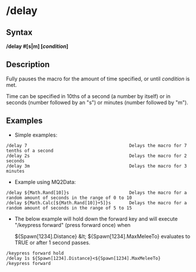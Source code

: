 # /delay

## Syntax

**/delay \#\[s\|m\] \[**_**condition**_**\]**

## Description

Fully pauses the macro for the amount of time specified, or until _condition_ is met.

Time can be specified in 10ths of a second \(a number by itself\) or in seconds \(number followed by an "s"\) or minutes \(number followed by "m"\).

## Examples

* Simple examples:

```text
/delay 7                                       Delays the macro for 7 tenths of a second
/delay 2s                                      Delays the macro for 2 seconds
/delay 3m                                      Delays the macro for 3 minutes
```

* Example using MQ2Data:

```text
/delay ${Math.Rand[10]}s                       Delays the macro for a random amount of seconds in the range of 0 to 10
/delay ${Math.Calc[${Math.Rand[10]}+5]}s       Delays the macro for a random amount of seconds in the range of 5 to 15
```

* The below example will hold down the forward key and will execute "/keypress forward" \(press forward once\) when

  ${Spawn\[1234\].Distance} \&lt; ${Spawn\[1234\].MaxMeleeTo} evaluates to TRUE or after 1 second passes.

```text
/keypress forward hold
/delay 1s ${Spawn[1234].Distance}<${Spawn[1234].MaxMeleeTo}
/keypress forward
```


